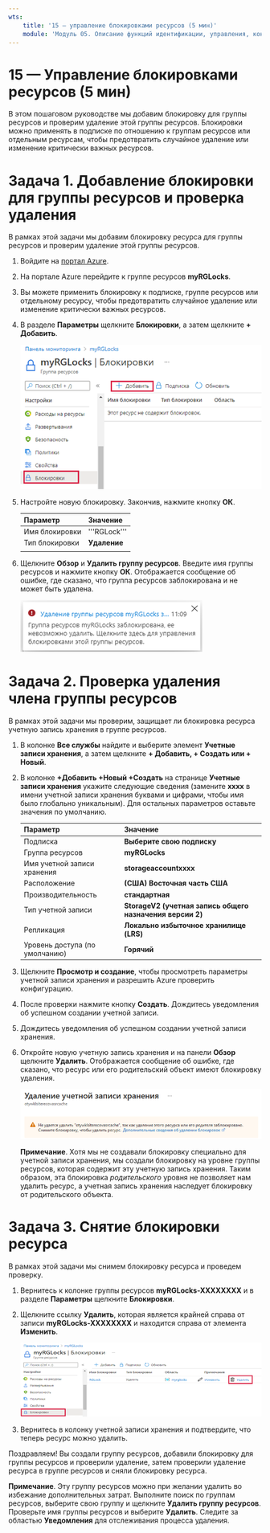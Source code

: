 ```yaml
---
wts:
    title: '15 — управление блокировками ресурсов (5 мин)'
    module: 'Модуль 05. Описание функций идентификации, управления, конфиденциальности и соответствия требованиям'
---
```

# 15 — Управление блокировками ресурсов (5 мин)

В этом пошаговом руководстве мы добавим блокировку для группы ресурсов и проверим удаление этой группы ресурсов. Блокировки можно применять в подписке по отношению к группам ресурсов или отдельным ресурсам, чтобы предотвратить случайное удаление или изменение критически важных ресурсов.  


# Задача 1.  Добавление блокировки для группы ресурсов и проверка удаления

В рамках этой задачи мы добавим блокировку ресурса для группы ресурсов и проверим удаление этой группы ресурсов. 

1. Войдите на [портал Azure](https://portal.azure.com).

2. На портале Azure перейдите к группе ресурсов **myRGLocks**.

3. Вы можете применить блокировку к подписке, группе ресурсов или отдельному ресурсу, чтобы предотвратить случайное удаление или изменение критически важных ресурсов. 

4. В разделе **Параметры** щелкните **Блокировки**, а затем щелкните **+ Добавить**. 

    ![Снимок экрана: группа ресурсов myRGLocks с отображаемой панелью "Блокировки".](../images/1601.png)

5. Настройте новую блокировку. Закончив, нажмите кнопку **ОК**. 

    | Параметр | Значение |
    | -- | -- |
    | Имя блокировки | '''RGLock''' |
    | Тип блокировки | **Удаление** |
    | | |

6. Щелкните **Обзор** и **Удалить группу ресурсов**. Введите имя группы ресурсов и нажмите кнопку **ОК**. Отображается сообщение об ошибке, где сказано, что группа ресурсов заблокирована и не может быть удалена.

    ![Снимок экрана: ошибка удаления из-за блокировок.](../images/1602.png)

# Задача 2. Проверка удаления члена группы ресурсов

В рамках этой задачи мы проверим, защищает ли блокировка ресурса учетную запись хранения в группе ресурсов. 

1. В колонке **Все службы** найдите и выберите элемент **Учетные записи хранения**, а затем щелкните **+ Добавить, + Создать или + Новый**. 

2. В колонке **+Добавить +Новый +Создать** на странице **Учетные записи хранения** укажите следующие сведения (замените **xxxx** в имени учетной записи хранения буквами и цифрами, чтобы имя было глобально уникальным). Для остальных параметров оставьте значения по умолчанию.

    | Параметр | Значение | 
    | --- | --- |
    | Подписка | **Выберите свою подписку** |
    | Группа ресурсов | **myRGLocks** |
    | Имя учетной записи хранения | **storageaccountxxxx** |
    | Расположение | **(США) Восточная часть США**  |
    | Производительность | **стандартная** |
    | Тип учетной записи | **StorageV2 (учетная запись общего назначения версии 2)** |
    | Репликация | **Локально избыточное хранилище (LRS)** |
    | Уровень доступа (по умолчанию) | **Горячий** |
   

3. Щелкните **Просмотр и создание**, чтобы просмотреть параметры учетной записи хранения и разрешить Azure проверить конфигурацию. 

4. После проверки нажмите кнопку **Создать**. Дождитесь уведомления об успешном создании учетной записи. 

5.  Дождитесь уведомления об успешном создании учетной записи хранения. 

6. Откройте новую учетную запись хранения и на панели **Обзор** щелкните **Удалить**. Отображается сообщение об ошибке, где сказано, что ресурс или его родительский объект имеют блокировку удаления. 

    ![Снимок экрана: ошибка удаления учетной записи хранения.](../images/1603.png)

    **Примечание**. Хотя мы не создавали блокировку специально для учетной записи хранения, мы создали блокировку на уровне группы ресурсов, которая содержит эту учетную запись хранения. Таким образом, эта блокировка *родительского* уровня не позволяет нам удалить ресурс, а учетная запись хранения наследует блокировку от родительского объекта.

# Задача 3. Снятие блокировки ресурса

В рамках этой задачи мы снимем блокировку ресурса и проведем проверку. 

1. Вернитесь к колонке группы ресурсов **myRGLocks-XXXXXXXX** и в разделе **Параметры** щелкните **Блокировки**.
    
2. Щелкните ссылку **Удалить**, которая является крайней справа от записи **myRGLocks-XXXXXXXX** и находится справа от элемента **Изменить**.

    ![Снимок экрана: блокировка с выделенной ссылкой "Удалить".](../images/1604.png)

3. Вернитесь в колонку учетной записи хранения и подтвердите, что теперь ресурс можно удалить.

Поздравляем! Вы создали группу ресурсов, добавили блокировку для группы ресурсов и проверили удаление, затем проверили удаление ресурса в группе ресурсов и сняли блокировку ресурса. 

**Примечание**. Эту группу ресурсов можно при желании удалить во избежание дополнительных затрат. Выполните поиск по группам ресурсов, выберите свою группу и щелкните **Удалить группу ресурсов**. Проверьте имя группы ресурсов и выберите **Удалить**. Следите за областью **Уведомления** для отслеживания процесса удаления.
